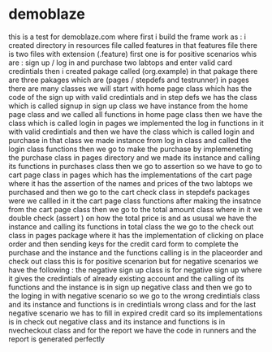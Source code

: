 # demoblaze
this is a test for demoblaze.com where first i build the frame work as :
i created directory in resources file called features in that features file there is two files with extension (.feature) first one is for positive scenarios whis are :
sign up / log in and purchase two labtops and enter valid card credintials 
then i created pakage called (org.example) in that pakage there are three pakages which are (pages / stepdefs and testrunner)
in pages there are many classes we will start with home page class which has the code of the sign up with valid credintials and in step defs we has the class which is called signup 
in sign up class we have instance from the home page class and we called all functions in home page class 
then we have the class which is called login in pages we implemented the log in functions in it with valid credintials and then we have the class which is called login and purchase in that class we made instance from log in class and called the login class functions 
then we go to make the purchase by implemeneting the purchase class in pages directory and we made its instance and calling its functions in purchases class 
then we go to assertion so we have to go to cart page class in pages which has the implementations of the cart page where it has the assertion of the names and prices of the two labtops we purchased and then we go to the cart check class in stepdefs packages were we callled in it the cart page class functions after making the insatnce from the cart page class 
then we go to the total amount class where in it we double check (assert ) on how the total price is and as ususal we have the instance and calling its functions in total class 
the we go to the check out class in pages package where it has the implementation of clicking on place order and then sending keys for the credit card form to complete the purchase 
and the instance and the functions calling is in the placeorder and check out class 
this is for positive scenarion but for negative scenarios we have the following :
the negative sign up class is for negative sign up where it gives the credintials of already existing account and the calling of its functions and the instance is in sign up negative class 
and then we go to the loging in with negative scenario so we go to the wrong credintials class and its instance and functions is in credintials wrong class 
and for the last negative scenario we has to fill in expired credit card so its implementations is in check out negative class and its instance and functions is in nvecheckout class and for the report we have the code in runners and the report is generated perfectly 
